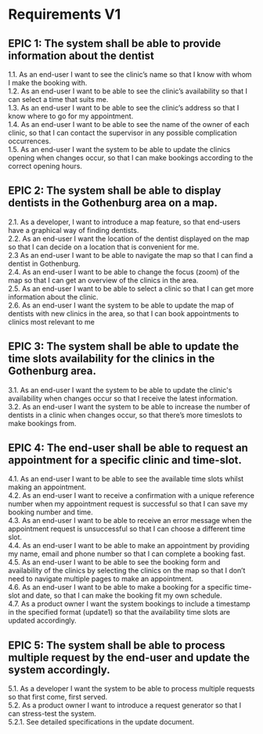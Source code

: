 # Requirements V1

## EPIC 1: The system shall be able to provide information about the dentist
1.1. As an end-user I want to see the clinic’s name so that I know with whom I make the booking with.  
1.2. As an end-user I want to be able to see the clinic’s availability so that I can select a time that suits me.  
1.3. As an end-user I want to be able to see the clinic’s address so that I know where to go for my appointment.  
1.4. As an end-user I want to be able to see the name of the owner of each clinic, so that I can contact the supervisor in any possible complication occurrences.  
1.5. As an end-user I want the system to be able to update the clinics opening when changes occur, so that I can make bookings according to the correct opening hours.

## EPIC 2: The system shall be able to display dentists in the Gothenburg area on a map.
2.1. As a developer, I want to introduce a map feature, so that end-users have a graphical way of finding dentists.  
2.2. As an end-user I want the location of the dentist displayed on the map so that I can decide on a location that is convenient for me.  
2.3  As an end-user I want to be able to navigate the map so that I can find a dentist in Gothenburg.  
2.4. As an end-user I want to be able to change the focus (zoom) of the map so that I can get an overview of the clinics in the area.  
2.5. As an end-user I want to be able to select a clinic so that I can get more information about the clinic.  
2.6. As an end-user I want the system to be able to update the map of dentists with new clinics in the area, so that I can book appointments to clinics most relevant to me  

## EPIC 3: The system shall be able to update the time slots availability for the clinics in the Gothenburg area.
3.1. As an end-user I want the system to be able to update the clinic's availability when changes occur so that I receive the latest information.  
3.2. As an end-user I want the system to be able to increase the number of dentists in a clinic when changes occur, so that there’s more timeslots to make bookings from.

## EPIC 4: The end-user shall be able to request an appointment for a specific clinic and time-slot.
4.1. As an end-user I want to be able to see the available time slots whilst making an appointment.  
4.2. As an end-user I want to receive a confirmation with a unique reference number when my appointment request is successful so that I can save my booking number and time.  
4.3. As an end-user I want to be able to receive an error message when the appointment request is unsuccessful so that I can choose a different time slot.  
4.4. As an end-user I want to be able to make an appointment by providing my name, email and phone number so that I can complete a booking fast.  
4.5. As an end-user I want to be able to see the booking form and availability of the clinics by selecting the clinics on the map so that I don’t need to navigate multiple pages to make an appointment.  
4.6. As an end-user I want to be able to make a booking for a specific time-slot and date, so that I can make the booking fit my own schedule.  
4.7. As a product owner I want the system bookings to include a timestamp in the specified format (update1) so that the availability time slots are updated accordingly.

## EPIC 5: The system shall be able to process multiple request by the end-user and update the system accordingly.
5.1. As a developer I want the system to be able to process multiple requests so that first come, first served.  
5.2. As a product owner I want to introduce a request generator so that I can stress-test the system.  
5.2.1. See detailed specifications in the update document.
